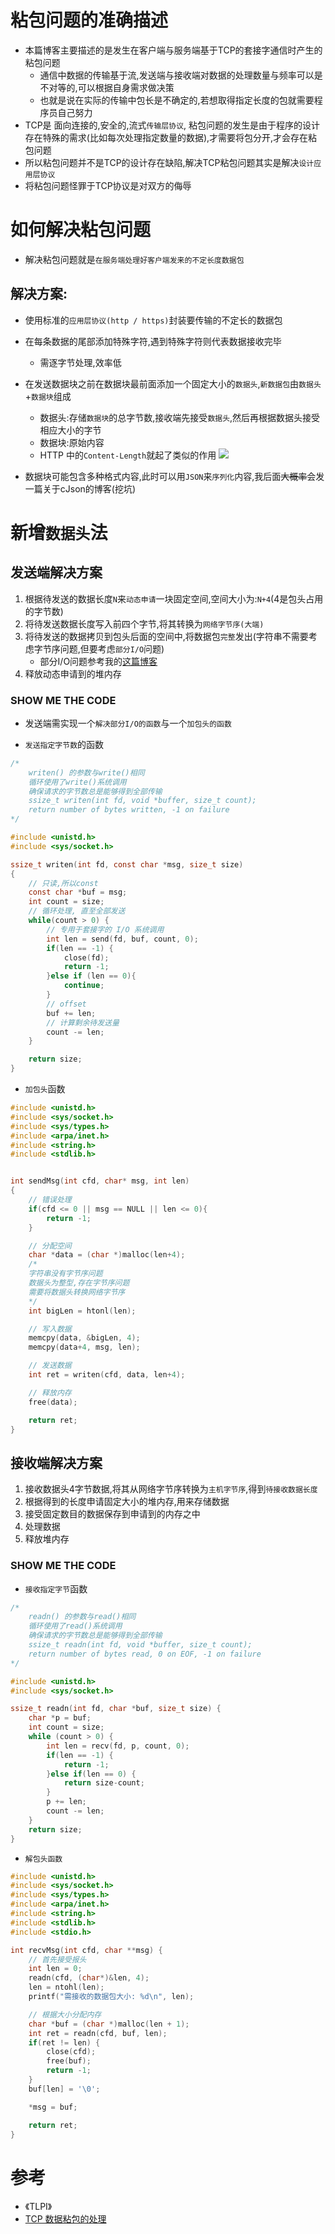 # 粘包问题的准确描述
- 本篇博客主要描述的是发生在客户端与服务端基于TCP的套接字通信时产生的粘包问题
    - 通信中数据的传输基于流,发送端与接收端对数据的处理数量与频率可以是不对等的,可以根据自身需求做决策
    - 也就是说在实际的传输中包长是不确定的,若想取得指定长度的包就需要程序员自己努力
- TCP是 面向连接的,安全的,流式`传输层协议`, 粘包问题的发生是由于程序的设计存在特殊的需求(比如每次处理指定数量的数据),才需要将包分开,才会存在粘包问题
- 所以粘包问题并不是TCP的设计存在缺陷,解决TCP粘包问题其实是解决`设计应用层协议`
- 将粘包问题怪罪于TCP协议是对双方的侮辱

# 如何解决粘包问题
- 解决粘包问题就是`在服务端处理好客户端发来的不定长度数据包`
## 解决方案:
- 使用标准的`应用层协议(http / https)`封装要传输的不定长的数据包
- 在每条数据的尾部添加特殊字符,遇到特殊字符则代表数据接收完毕
    - 需逐字节处理,效率低
- 在发送数据块之前在数据块最前面添加一个固定大小的`数据头`,`新数据包`由`数据头`+`数据块`组成
    - 数据头:存储`数据块`的总字节数,接收端先接受`数据头`,然后再根据数据头接受相应大小的字节
    - 数据块:原始内容
    - HTTP 中的`Content-Length`就起了类似的作用
![](https://raw.githubusercontent.com/Daz-3ux-Img/Img-hosting/master/202206222152008.png)

- 数据块可能包含多种格式内容,此时可以用`JSON`来`序列化`内容,我后面~~大概率~~会发一篇关于cJson的博客(挖坑)

# 新增`数据头`法
## 发送端解决方案
1. 根据待发送的数据长度`N`来`动态申请`一块固定空间,空间大小为:`N+4`(4是包头占用的字节数)
2. 将待发送数据长度写入前四个字节,将其转换为`网络字节序(大端)`
3. 将待发送的数据拷贝到包头后面的空间中,将数据包`完整`发出(字符串不需要考虑字节序问题,但要考虑`部分I/O`问题)
     - 部分I/O问题参考我的[这篇博客](https://blog.csdn.net/m0_61536749/article/details/125400109?spm=1001.2014.3001.5501)
4. 释放动态申请到的堆内存

### SHOW ME THE CODE
- 发送端需实现一个`解决部分I/O的函数`与一个`加包头的函数`

- `发送指定字节数`的函数
```c
/*
    writen() 的参数与write()相同
    循环使用了write()系统调用
    确保请求的字节数总是能够得到全部传输
    ssize_t writen(int fd, void *buffer, size_t count);
    return number of bytes written, -1 on failure
*/

#include <unistd.h>
#include <sys/socket.h>

ssize_t writen(int fd, const char *msg, size_t size)
{   
    // 只读,所以const
    const char *buf = msg;
    int count = size;
    // 循环处理, 直至全部发送
    while(count > 0) {
        // 专用于套接字的 I/O 系统调用
        int len = send(fd, buf, count, 0);
        if(len == -1) {
            close(fd);
            return -1;
        }else if (len == 0){
            continue;
        }
        // offset
        buf += len;
        // 计算剩余待发送量
        count -= len;
    }

    return size;
}
```

- `加包头`函数
```c
#include <unistd.h>
#include <sys/socket.h>
#include <sys/types.h>
#include <arpa/inet.h>
#include <string.h>
#include <stdlib.h>


int sendMsg(int cfd, char* msg, int len)
{
    // 错误处理
    if(cfd <= 0 || msg == NULL || len <= 0){
        return -1;
    }

    // 分配空间
    char *data = (char *)malloc(len+4);
    /* 
    字符串没有字节序问题
    数据头为整型,存在字节序问题
    需要将数据头转换网络字节序
    */
    int bigLen = htonl(len);

    // 写入数据
    memcpy(data, &bigLen, 4);
    memcpy(data+4, msg, len);

    // 发送数据
    int ret = writen(cfd, data, len+4);

    // 释放内存
    free(data);

    return ret;
}
```

## 接收端解决方案
1. 接收数据头4字节数据,将其从网络字节序转换为`主机字节序`,得到`待接收数据长度`
2. 根据得到的长度申请固定大小的堆内存,用来存储数据
3. 接受固定数目的数据保存到申请到的内存之中
4. 处理数据
5. 释放堆内存

### SHOW ME THE CODE
- `接收指定字节`函数
```c
/*
    readn() 的参数与read()相同
    循环使用了read()系统调用
    确保请求的字节数总是能够得到全部传输
    ssize_t readn(int fd, void *buffer, size_t count);
    return number of bytes read, 0 on EOF, -1 on failure
*/

#include <unistd.h>
#include <sys/socket.h>

ssize_t readn(int fd, char *buf, size_t size) {
    char *p = buf;
    int count = size;
    while (count > 0) {
        int len = recv(fd, p, count, 0);
        if(len == -1) {
            return -1;
        }else if(len == 0) {
            return size-count;
        }
        p += len;
        count -= len;
    }
    return size;
}
```

- `解包头函数`
```c
#include <unistd.h>
#include <sys/socket.h>
#include <sys/types.h>
#include <arpa/inet.h>
#include <string.h>
#include <stdlib.h>
#include <stdio.h>

int recvMsg(int cfd, char **msg) {
    // 首先接受报头
    int len = 0;
    readn(cfd, (char*)&len, 4);
    len = ntohl(len);
    printf("需接收的数据包大小: %d\n", len);

    // 根据大小分配内存
    char *buf = (char *)malloc(len + 1);
    int ret = readn(cfd, buf, len);
    if(ret != len) {
        close(cfd);
        free(buf);
        return -1;
    }
    buf[len] = '\0';

    *msg = buf;

    return ret;
}
```

# 参考
- 《TLPI》
- [TCP 数据粘包的处理](https://subingwen.cn/linux/tcp-data-package/)